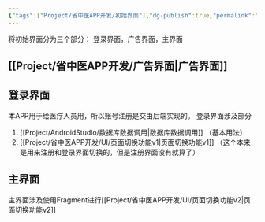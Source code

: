 ```yaml
---
{"tags":["Project/省中医APP开发/初始界面"],"dg-publish":true,"permalink":"/Project/省中医APP开发/APP的初始界面/","dgPassFrontmatter":true}
---
```


将初始界面分为三个部分：
登录界面，广告界面，主界面


## [[Project/省中医APP开发/广告界面\|广告界面]]




## 登录界面
本APP用于给医疗人员用，所以账号注册是交由后端实现的。
登录界面涉及部分
1. [[Project/AndroidStudio/数据库数据调用\|数据库数据调用]] （基本用法）
2. [[Project/省中医APP开发/UI/页面切换功能v1\|页面切换功能v1]] （这个本来是用来注册和登录界面切换的，但是注册界面没有就算了）

## 主界面
主界面涉及使用Fragment进行[[Project/省中医APP开发/UI/页面切换功能v2\|页面切换功能v2]]